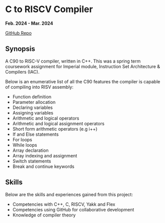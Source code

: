 # C to RISCV Compiler

**Feb. 2024 - Mar. 2024**

[GitHub Repo](https://github.com/AlexSeferidis/C-RISV-Compiler)

## Synopsis

A C90 to RISC-V compiler, written in C++. This was a spring term coursework assignment for Imperial module, Instruction Set Architecture & Compilers (IAC).

Below is an enumerative list of all the C90 features the compiler is capable of compiling into RISV assembly:

* Function definition
* Parameter allocation
* Declaring variables
* Assigning variables
* Arithmetic and logical operators
* Arithmetic and logical assignment operators
* Short form arithmetic operators (e.g i++)
* If and Else statements
* For loops
* While loops
* Array declaration
* Array indexing and assignment
* Switch statements
* Break and continue keywords

## Skills

Below are the skills and experiences gained from this project:

* Competencies with C++, C, RISCV, Yakk and Flex
* Competencies using GitHub for collaborative development
* Knowledge of compiler theory